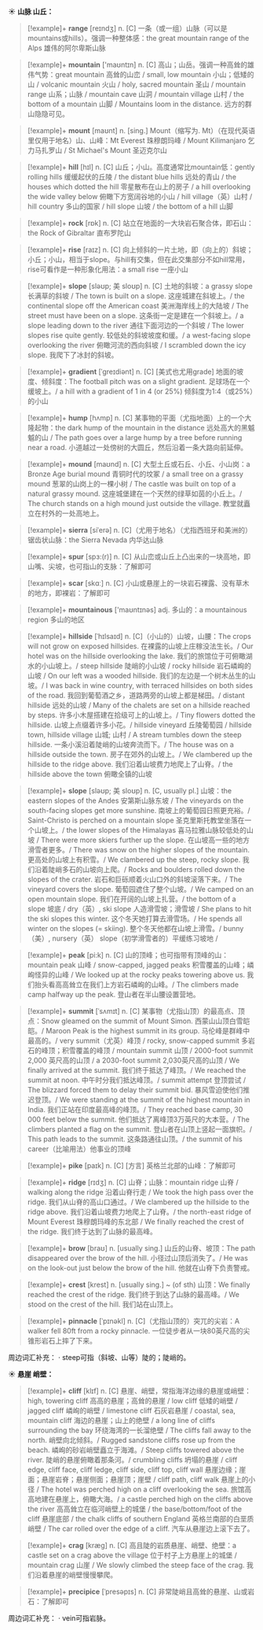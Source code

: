 ☀ <span class="category">**山脉 山丘：**</span>
>[!example]+ <span class="vocabulary">**range**</span> [reɪndӡ] 
> <span class="definition">n. [C] 一条（或一组）山脉（可以是mountains或hills）。强调一种整体感：</span>the great mountain range of the Alps 雄伟的阿尔卑斯山脉

>[!example]+ <span class="vocabulary">**mountain**</span> ['maʊntɪn] 
> <span class="definition">n. [C] 高山；山岳。强调一种高耸的雄伟气势：</span>great mountain 高耸的山峦 / small, low mountain 小山；低矮的山 / volcanic mountain 火山 / holy, sacred mountain 圣山 / mountain range 山系；山脉 / mountain cave 山洞 / mountain village 山村 / the bottom of a mountain 山脚 / Mountains loom in the distance. 远方的群山隐隐可见。
           
>[!example]+ <span class="vocabulary">**mount**</span> [maʊnt]
> <span class="definition">n. [sing.] Mount（缩写为. Mt）（在现代英语里仅用于地名）山、山峰：</span>Mt Everest 珠穆朗玛峰 / Mount Kilimanjaro 乞力马扎罗山 / St Michael's Mount 圣迈克尔山

>[!example]+ <span class="vocabulary">**hill**</span> [hɪl] 
> <span class="definition">n. [C] 山丘；小山。高度通常比mountain低：</span>gently rolling hills 缓缓起伏的丘陵 / the distant blue hills 远处的青山 / the houses which dotted the hill 零星散布在山上的房子 / a hill overlooking the wide valley below 俯瞰下方宽阔谷地的小山 / hill village（英）山村 / hill country 多山的国家 / hill slope 山坡 / the bottom of a hill 山脚

>[!example]+ <span class="vocabulary">**rock**</span> [rɒk] 
> <span class="definition">n. [C] 站立在地面的一大块岩石聚合体，即石山：</span>the Rock of Gibraltar 直布罗陀山

>[!example]+ <span class="vocabulary">**rise**</span> [raɪz] 
> <span class="definition">n. [C] 向上倾斜的一片土地，即（向上的）斜坡；小丘；小山，相当于slope。与hill有交集，但在此交集部分不如hill常用，rise可看作是一种形象化用法：</span>a small rise 一座小山
              
>[!example]+ <span class="vocabulary">**slope**</span> [sləʊp; 美 sloʊp]
> <span class="definition">n. [C] 土地的斜坡：</span>a grassy slope 长满草的斜坡 / The town is built on a slope. 这座城建在斜坡上。/ the continental slope off the American coast 美洲海岸线上的大陆坡 / The street must have been on a slope. 这条街一定是建在一个斜坡上。/ a slope leading down to the river 通往下面河边的一个斜坡 / The lower slopes rise quite gently. 较低处的斜坡坡度和缓。/ a west-facing slope overlooking the river 俯瞰河流的西向斜坡 / I scrambled down the icy slope. 我爬下了冰封的斜坡。
           
>[!example]+ <span class="vocabulary">**gradient**</span> [ˈgreɪdiənt]
> <span class="definition">n. [C] [美式也尤用grade] 地面的坡度、倾斜度：</span>The football pitch was on a slight gradient. 足球场在一个缓坡上。/ a hill with a gradient of 1 in 4 (or 25%) 倾斜度为1:4（或25%）的小山

>[!example]+ <span class="vocabulary">**hump**</span> [hʌmp]
> <span class="definition">n. [C] 某事物的平面（尤指地面）上的一个大隆起物：</span>the dark hump of the mountain in the distance 远处高大的黑魆魆的山 / The path goes over a large hump by a tree before running near a road. 小道越过一处傍树的大圆丘，然后沿着一条大路向前延伸。        
           
>[!example]+ <span class="vocabulary">**mound**</span> [maʊnd]
> <span class="definition">n. [C] 大型土丘或石丘、小丘、小山岗：</span>a Bronze Age burial mound 青铜时代的坟冢 / a small tree on a grassy mound 葱翠的山岗上的一棵小树 / The castle was built on top of a natural grassy mound. 这座城堡建在一个天然的绿草如茵的小丘上。/ The church stands on a high mound just outside the village. 教堂就矗立在村外的一处高地上。

>[!example]+ <span class="vocabulary">**sierra**</span> [siˈerə]
> <span class="definition">n. [C]（尤用于地名）（尤指西班牙和美洲的）锯齿状山脉：</span>the Sierra Nevada 内华达山脉
           
>[!example]+ <span class="vocabulary">**spur**</span> [spɜ:(r)]
> <span class="definition">n. [C] 从山峦或山丘上凸出来的一块高地，即山嘴、尖坡，也可指山的支脉：</span>了解即可    

>[!example]+ <span class="vocabulary">**scar**</span> [skɑː] 
> <span class="definition">n. [C] 小山或悬崖上的一块岩石裸露、没有草木的地方，即裸岩：</span>了解即可

>[!example]+ <span class="vocabulary">**mountainous**</span> ['maʊntɪnəs] 
> <span class="definition">adj. 多山的：</span>a mountainous region 多山的地区
                      
>[!example]+ <span class="vocabulary">**hillside**</span> [ˈhɪlsaɪd]
> <span class="definition">n. [C]（小山的）山坡，山腰：</span>The crops will not grow on exposed hillsides. 在裸露的山坡上庄稼没法生长。/ Our hotel was on the hillside overlooking the lake. 我们的旅馆位于可俯瞰湖水的小山坡上。/ steep hillside 陡峭的小山坡 / rocky hillside 岩石嶙峋的山坡 / On our left was a wooded hillside. 我们的左边是一个树木丛生的山坡。/ I was back in wine country, with terraced hillsides on both sides of the road. 我回到葡萄酒之乡，道路两旁的山坡上都是梯田。/ distant hillside 远处的山坡 / Many of the chalets are set on a hillside reached by steps. 许多小木屋搭建在拾级可上的山坡上。/ Tiny flowers dotted the hillside. 山坡上点缀着许多小花。/ hillside vineyard 丘陵葡萄园 / hillside town, hillside village 山城; 山村 / A stream tumbles down the steep hillside. 一条小溪沿着陡峭的山坡奔流而下。/ The house was on a hillside outside the town. 房子在郊外的山坡上。/ We clambered up the hillside to the ridge above. 我们沿着山坡费力地爬上了山脊。/ the hillside above the town 俯瞰全镇的山坡

>[!example]+ <span class="vocabulary">**slope**</span> [sləʊp; 美 sloʊp]
> <span class="definition">n. [C, usually pl.] 山坡：</span>the eastern slopes of the Andes 安第斯山脉东坡 / The vineyards on the south-facing slopes get more sunshine. 南坡上的葡萄园日照更充裕。/ Saint-Christo is perched on a mountain slope 圣克里斯托教堂坐落在一个山坡上。/ the lower slopes of the Himalayas 喜马拉雅山脉较低处的山坡 / There were more skiers further up the slope. 在山坡高一些的地方滑雪者更多。/ There was snow on the higher slopes of the mountain. 更高处的山坡上有积雪。/ We clambered up the steep, rocky slope. 我们沿着陡峭多石的山坡向上爬。/ Rocks and boulders rolled down the slopes of the crater. 岩石和巨砾顺着火山口外的斜坡滚落下来。/ The vineyard covers the slope. 葡萄园遮住了整个山坡。/ We camped on an open mountain slope. 我们在开阔的山坡上扎营。/ the bottom of a slope 坡底 / dry（英）, ski slope 人造滑雪坡；滑雪坡 / She plans to hit the ski slopes this winter. 这个冬天她打算去滑雪场。/ He spends all winter on the slopes (= skiing). 整个冬天他都在山坡上滑雪。/ bunny（美）, nursery（英） slope（初学滑雪者的）平缓练习坡地 /

>[!example]+ <span class="vocabulary">**peak**</span> [pi:k]
> <span class="definition">n. [C] 山的顶峰；也可指带有顶峰的山：</span>mountain peak 山峰 / snow-capped, jagged peaks 积雪覆盖的山峰；嶙峋怪异的山峰 / We looked up at the rocky peaks towering above us. 我们抬头看高高耸立在我们上方岩石嶙峋的山峰。/ The climbers made camp halfway up the peak. 登山者在半山腰设置营地。
           
>[!example]+ <span class="vocabulary">**summit**</span> [ˈsʌmɪt]
> <span class="definition">n. [C] 某事物（尤指山顶）的最高点、顶点：</span>Snow gleamed on the summit of Mount Simon. 西蒙山山顶白雪皑皑。/ Maroon Peak is the highest summit in its group. 马伦峰是群峰中最高的。/ very summit（尤英）峰顶 / rocky, snow-capped summit 多岩石的峰顶；积雪覆盖的峰顶 / mountain summit 山顶 / 2000-foot summit 2,000 英尺高的山顶 / a 2030-foot summit 2,030英尺高的山顶 / We finally arrived at the summit. 我们终于抵达了峰顶。/ We reached the summit at noon. 中午时分我们抵达峰顶。/ summit attempt 登顶尝试 / The blizzard forced them to delay their summit bid. 暴风雪迫使他们推迟登顶。/ We were standing at the summit of the highest mountain in India. 我们正站在印度最高峰的峰顶。/ They reached base camp, 30 000 feet below the summit. 他们抵达了离峰顶3万英尺的大本营。/ The climbers planted a flag on the summit. 登山者在山顶上竖起一面旗帜。/ This path leads to the summit. 这条路通往山顶。/ the summit of his career（比喻用法）他事业的顶峰
           
>[!example]+ <span class="vocabulary">**pike**</span> [paɪk]
> <span class="definition">n. [C] [方言] 英格兰北部的山峰：</span>了解即可
          
>[!example]+ <span class="vocabulary">**ridge**</span> [rɪdʒ]
> <span class="definition">n. [C] 山脊；山脉：</span>mountain ridge 山脊 / walking along the ridge 沿着山脊行走 / We took the high pass over the ridge. 我们从山脊的高山口通过。/ We clambered up the hillside to the ridge above. 我们沿着山坡费力地爬上了山脊。/ the north-east ridge of Mount Everest 珠穆朗玛峰的东北部 / We finally reached the crest of the ridge. 我们终于达到了山脉的最高峰。
           
>[!example]+ <span class="vocabulary">**brow**</span> [braʊ]
> <span class="definition">n. [usually sing.] 山丘的山脊、坡顶：</span>The path disappeared over the brow of the hill. 小径过山顶后消失了。/ He was on the look-out just below the brow of the hill. 他就在山脊下负责警戒。
       
>[!example]+ <span class="vocabulary">**crest**</span> [krest]
> <span class="definition">n. [usually sing.] ~ (of sth) 山顶：</span>We finally reached the crest of the ridge. 我们终于到达了山脉的最高峰。/ We stood on the crest of the hill. 我们站在山顶上。

>[!example]+ <span class="vocabulary">**pinnacle**</span> [ˈpɪnəkl]
> <span class="definition">n. [C]（尤指山顶的）突兀的尖岩：</span>A walker fell 80ft from a rocky pinnacle. 一位徒步者从一块80英尺高的尖锥形岩石上摔了下来。

周边词汇补充：
· steep可指（斜坡、山等）陡的；陡峭的。

☀ <span class="category">**悬崖 峭壁：**</span>          
>[!example]+ <span class="vocabulary">**cliff**</span> [klɪf]
> <span class="definition">n. [C] 悬崖、峭壁，常指海洋边缘的悬崖或峭壁：</span>high, towering cliff 高高的悬崖；高耸的悬崖 / low cliff 低矮的峭壁 / jagged cliff 嶙峋的峭壁 / limestone cliff 石灰岩悬崖 / coastal, sea, mountain cliff 海边的悬崖；山上的绝壁 / a long line of cliffs surrounding the bay 环绕海湾的一长溜绝壁 / The cliffs fall away to the north. 峭壁向北倾斜。/ Rugged sandstone cliffs rose up from the beach. 嶙峋的砂岩峭壁矗立于海滩。/ Steep cliffs towered above the river. 陡峭的悬崖俯瞰着那条河。/ crumbling cliffs 坍塌的悬崖 / cliff edge, cliff face, cliff ledge, cliff side, cliff top, cliff wall 悬崖边缘；崖面；悬崖岩脊；悬崖侧面；悬崖顶；崖壁 / cliff path, cliff walk 悬崖上的小径 / The hotel was perched high on a cliff overlooking the sea. 旅馆高高地建在悬崖上，俯瞰大海。/ a castle perched high on the cliffs above the river 高高耸立在临河峭壁上的城堡 / the base/bottom/foot of the cliff 悬崖底部 / the chalk cliffs of southern England 英格兰南部的白垩质峭壁 / The car rolled over the edge of a cliff. 汽车从悬崖边上滚下去了。

>[!example]+ <span class="vocabulary">**crag**</span> [kræg]
> <span class="definition">n. [C] 高且陡的岩质悬崖、峭壁、绝壁：</span>a castle set on a crag above the village 位于村子上方悬崖上的城堡 / mountain crag 山崖 / We slowly climbed the steep face of the crag. 我们沿着悬崖的峭壁慢慢攀爬。
           
>[!example]+ <span class="vocabulary">**precipice**</span> [ˈpresəpɪs]
> <span class="definition">n. [C] 非常陡峭且高耸的悬崖、山或岩石：</span>了解即可

周边词汇补充：
· vein可指岩脉。



